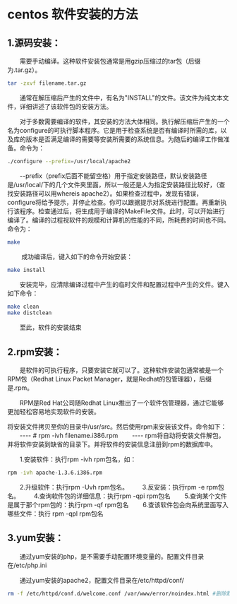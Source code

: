 # centos 软件安装的方法

## 1.源码安装：

　　需要手动编译。这种软件安装包通常是用gzip压缩过的tar包（后缀为.tar.gz）。

```bash
tar -zxvf filename.tar.gz
```

　　通常在解压缩后产生的文件中，有名为"INSTALL"的文件。该文件为纯文本文件，详细讲述了该软件包的安装方法。

　　对于多数需要编译的软件，其安装的方法大体相同。执行解压缩后产生的一个名为configure的可执行脚本程序。它是用于检查系统是否有编译时所需的库，以及库的版本是否满足编译的需要等安装所需要的系统信息。为随后的编译工作做准备。命令为：

```bash
./configure --prefix=/usr/local/apache2
```

　　--prefix（prefix后面不能留空格）用于指定安装路径，默认安装路径是/usr/local/下的几个文件夹里面，所以一般还是人为指定安装路径比较好，（查找安装路径可以用whereis apache2）。如果检查过程中，发现有错误，configure将给予提示，并停止检查。你可以跟据提示对系统进行配置。再重新执行该程序。检查通过后，将生成用于编译的MakeFile文件。此时，可以开始进行编译了。编译的过程视软件的规模和计算机的性能的不同，所耗费的时间也不同。命令为：

```bash
make
```

　　 成功编译后，键入如下的命令开始安装：

```bash
make install
```

　　安装完毕，应清除编译过程中产生的临时文件和配置过程中产生的文件。键入如下命令：

```bash
make clean
make distclean
```

　　至此，软件的安装结束

## 2.rpm安装：

　　是软件的可执行程序，只要安装它就可以了。这种软件安装包通常被是一个RPM包（Redhat Linux Packet Manager，就是Redhat的包管理器），后缀是.rpm。

　　RPM是Red Hat公司随Redhat Linux推出了一个软件包管理器，通过它能够更加轻松容易地实现软件的安装。

将安装文件拷贝至你的目录中/usr/src。然后使用rpm来安装该文件。命令如下：
　　---- # rpm -ivh filename.i386.rpm
　　---- rpm将自动将安装文件解包，并将软件安装到缺省的目录下。并将软件的安装信息注册到rpm的数据库中。

　　1.安装软件：执行rpm -ivh rpm包名，如：
```bash
rpm -ivh apache-1.3.6.i386.rpm
```

　　2.升级软件：执行rpm -Uvh rpm包名。
　　3.反安装：执行rpm -e rpm包名。
　　4.查询软件包的详细信息：执行rpm -qpi rpm包名
　　5.查询某个文件是属于那个rpm包的：执行rpm -qf rpm包名
　　6.查该软件包会向系统里面写入哪些文件：执行 rpm -qpl rpm包名

## 3.yum安装：

　　通过yum安装的php，是不需要手动配置环境变量的。配置文件目录在/etc/php.ini

　　通过yum安装的apache2，配置文件目录在/etc/httpd/conf/

```bash
rm -f /etc/httpd/conf.d/welcome.conf /var/www/error/noindex.html #删除默认测试页
```



